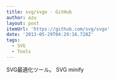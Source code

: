```yaml
---
title: svg/svgo · GitHub
author: azu
layout: post
itemUrl: 'https://github.com/svg/svgo'
date: '2013-05-29T04:29:16.728Z'
tags:
  - SVG
  - Tools
---
```

SVG最適化ツール。
SVG minify
